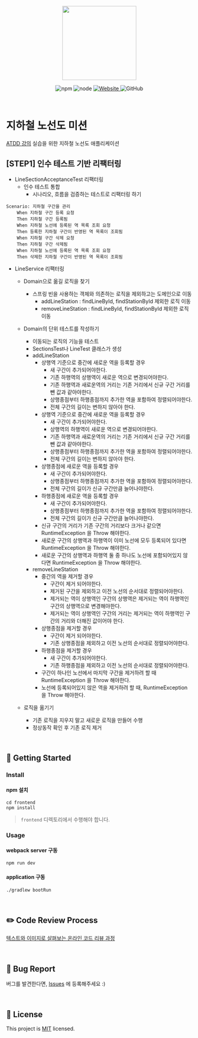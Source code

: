<p align="center">
    <img width="200px;" src="https://raw.githubusercontent.com/woowacourse/atdd-subway-admin-frontend/master/images/main_logo.png"/>
</p>
<p align="center">
  <img alt="npm" src="https://img.shields.io/badge/npm-%3E%3D%205.5.0-blue">
  <img alt="node" src="https://img.shields.io/badge/node-%3E%3D%209.3.0-blue">
  <a href="https://edu.nextstep.camp/c/R89PYi5H" alt="nextstep atdd">
    <img alt="Website" src="https://img.shields.io/website?url=https%3A%2F%2Fedu.nextstep.camp%2Fc%2FR89PYi5H">
  </a>
  <img alt="GitHub" src="https://img.shields.io/github/license/next-step/atdd-subway-service">
</p>

<br>

# 지하철 노선도 미션
[ATDD 강의](https://edu.nextstep.camp/c/R89PYi5H) 실습을 위한 지하철 노선도 애플리케이션

## [STEP1] 인수 테스트 기반 리팩터링
* LineSectionAcceptanceTest 리팩터링
  * 인수 테스트 통합 
    * 시나리오, 흐름을 검증하는 테스트로 리팩터링 하기
```
Scenario: 지하철 구간을 관리
    When 지하철 구간 등록 요청
    Then 지하철 구간 등록됨
    When 지하철 노선에 등록된 역 목록 조회 요청
    Then 등록한 지하철 구간이 반영된 역 목록이 조회됨
    When 지하철 구간 삭제 요청
    Then 지하철 구간 삭제됨
    When 지하철 노선에 등록된 역 목록 조회 요청
    Then 삭제한 지하철 구간이 반영된 역 목록이 조회됨
```

* LineService 리팩터링
  * Domain으로 옮길 로직을 찾기 
    * 스프링 빈을 사용하는 객체와 의존하는 로직을 제외하고는 도메인으로 이동
      * addLineStation : findLineById, findStationById 제외한 로직 이동
      * removeLineStation : findLineById, findStationById 제외한 로직 이동
      
  * Domain의 단위 테스트를 작성하기 
    * 이동되는 로직의 기능을 테스트
    * SectionsTest나 LineTest 클래스가 생성
    * addLineStation
      * 상행역 기준으로 중간에 새로운 역을 등록할 경우
        * 새 구간이 추가되어야한다.
        * 기존 하행역의 상행역이 새로운 역으로 변경되어야한다.
        * 기존 하행역과 새로운역의 거리는 기존 거리에서 신규 구간 거리를 뺀 값과 같아야한다.
        * 상행종점부터 하행종점까지 추가한 역을 포함하여 정렬되어야한다.
        * 전체 구간의 길이는 변하지 않아야 한다.
      * 상행역 기준으로 중간에 새로운 역을 등록할 경우
        * 새 구간이 추가되어야한다.
        * 상행역의 하행역이 새로운 역으로 변경되어야한다.
        * 기존 하행역과 새로운역의 거리는 기존 거리에서 신규 구간 거리를 뺀 값과 같아야한다.
        * 상행종점부터 하행종점까지 추가한 역을 포함하여 정렬되어야한다.
        * 전체 구간의 길이는 변하지 않아야 한다.
      * 상행종점에 새로운 역을 등록할 경우
        * 새 구간이 추가되어야한다.
        * 상행종점부터 하행종점까지 추가한 역을 포함하여 정렬되어야한다.
        * 전체 구간의 길이가 신규 구간만큼 늘어나야한다.
      * 하행종점에 새로운 역을 등록할 경우
        * 새 구간이 추가되어야한다.
        * 상행종점부터 하행종점까지 추가한 역을 포함하여 정렬되어야한다.
        * 전체 구간의 길이가 신규 구간만큼 늘어나야한다.
      * 신규 구간의 거리가 기존 구간의 거리보다 크거나 같으면 RuntimeException 을 Throw 해야한다.
      * 새로운 구간의 상행역과 하행역이 이미 노선에 모두 등록되어 있다면 RuntimeException 을 Throw 해야한다.
      * 새로운 구간의 상행역과 하행역 둘 중 하나도 노선에 포함되어있지 않다면 RuntimeException 을 Throw 해야한다.
    * removeLineStation
      * 중간의 역을 제거할 경우
        * 구간이 제거 되어야한다.
        * 제거된 구간을 제외하고 이전 노선의 순서대로 정렬되어야한다.
        * 제거되는 역이 상행역인 구간의 상행역은 제거되는 역이 하행역인 구간의 상행역으로 변경해야한다.
        * 제거되는 역이 상행역인 구간의 거리는 제거되는 역이 하행역인 구간의 거리와 더해진 값이어야 한다.
      * 상행종점을 제거할 경우
        * 구간이 제거 되어야한다.
        * 기존 상행종점을 제외하고 이전 노선의 순서대로 정렬되어야한다.
      * 하행종점을 제거할 경우
        * 새 구간이 추가되어야한다.
        * 기존 하행종점을 제외하고 이전 노선의 순서대로 정렬되어야한다.
      * 구간이 하나인 노선에서 마지막 구간을 제거하려 할 때 RuntimeException 을 Throw 해야한다.
      * 노선에 등록되어있지 않은 역을 제거하려 할 때, RuntimeException 을 Throw 해야한다.
    
  * 로직을 옮기기 
    * 기존 로직을 지우지 말고 새로운 로직을 만들어 수행 
    * 정상동작 확인 후 기존 로직 제거

<br>

## 🚀 Getting Started

### Install
#### npm 설치
```
cd frontend
npm install
```
> `frontend` 디렉토리에서 수행해야 합니다.

### Usage
#### webpack server 구동
```
npm run dev
```
#### application 구동
```
./gradlew bootRun
```
<br>

## ✏️ Code Review Process
[텍스트와 이미지로 살펴보는 온라인 코드 리뷰 과정](https://github.com/next-step/nextstep-docs/tree/master/codereview)

<br>

## 🐞 Bug Report

버그를 발견한다면, [Issues](https://github.com/next-step/atdd-subway-service/issues) 에 등록해주세요 :)

<br>

## 📝 License

This project is [MIT](https://github.com/next-step/atdd-subway-service/blob/master/LICENSE.md) licensed.
